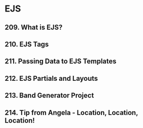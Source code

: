 # EJS

## 209. What is EJS?
## 210. EJS Tags
## 211. Passing Data to EJS Templates
## 212. EJS Partials and Layouts
## 213. Band Generator Project
## 214. Tip from Angela - Location, Location, Location!
